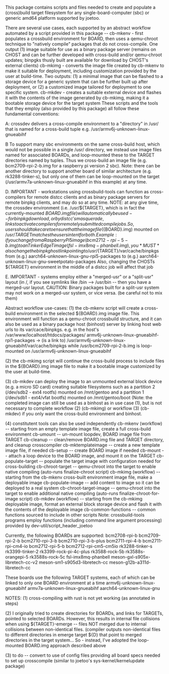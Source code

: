 This package contains scripts and files needed to create and populate a
(cross)build target filesystem for any single-board-computer (sbc) or
generic amd64 platform supported by joetoo.

There are several use cases, each supported by an abstract workflow
automated by a script provided in this package --
  cb-mkenv - first populates a crossbuild environment for BOARD, then
    uses a qemu-chroot technique to "natively compile" packages that
    do not cross-compile. One output (1) image suitable for use as
    a binary package server (remains on CHOST and can be further
    developed with cross-build and/or qemu-chroot updates; binpgks
    thusly built are available for download by CHOST's external clients)
  cb-mkimg - converts the image file created by cb-mkenv to make
    it suitable for deployment, including customization provided
    by the user at build-time. Two outputs: (1) a minimal image that
    can be flashed to a storage device for a generic system that can be
    further built up after deployment, or (2) a customized image tailored
    for deployment to one specific system.
  cb-mkdev - creates a suitable external device and flashes it with
    the contents of the image generated by cb-mkimg, making it
    a bootable storage device for the target system
These scripts and the tools that they employ (also provided by
this package) all follow these fundamental conventions:

A: crossdev delivers a cross-compile environment to a "directory"
in /usr/ that is named for a cross-build <TARGET> tuple
e.g. /usr/armv6j-unknown-linux-gnueabihf

B To support many sbc environments on the same cross-build host,
which would not be possible in a single /usr/<TARGET> directory,
we instead use image files named for associated BOARDs, and
loop-mounted these to the TARGET directories named by tuples.
Thus we cross-build an image file (e.g. bcm2709-rpi-2-b.img for a
raspberry pi version 2 sbc).  Note: there can be another directory to
support another board of similar architecture (e.g. rk3288-tinker-s),
but only one of them can be loop-mounted on the target
(/usr/armv7a-unknown-linux-gnueabihf in this example) at any time.

D. IMPORTANT - workstations using crossbuild-tools can function
as cross-compilers for remote distcc clients and as binary package
servers for remote binpkg clients, and may do so at any time.
NOTE: at any give time, the crossdev environment (i.e. /usr/${TARGET},
which is in fact the currently-mounted ${BOARD}.img file) will
automatically be used -- for binpkg download, or by distcc's masquerade,
links to activate compilers for remotely submitted compile jobs.
So, users should take care to ensure that the image file (${BOARD}.img)
mounted on /usr/${TARGET} matches the users intent for both.
Example: if you change from a Raspberry Pi 5 image (bcm2712-rpi-5-b.img)
to an TinkerEdgeTimage (fsl-imx8mq-phanbell.img), you *MUST* also change
the binpkg host link pointing to /usr/${TARGET}/var/cache/binpkgs from
(e.g.) aarch64-unknown-linux-gnu-rpi5-packages to 
(e.g.) aarch64-unknown-linux-gnu-sweetpotato-packages
Also, changing the CHOSTs ${TARGET} environment in the middle of a
distcc job will affect that job

E. IMPORTANT - systems employ either a "merged-usr" or a "split-usr"
layout (in /, if you see symlinks like /bin --> /usr/bin -- then
you have a merged-usr layout.  CAUTION: Binary packages built for a
split-usr system may not work on a merged-usr system, or vice versa.
(be careful not to mix them)

Abstract workflow use-cases:
(1) the cb-mkenv script will create a cross-build environment in
the selected ${BOARD}.img image file.  This environment will function
as a qemu-chroot crossbuild structure, and it can also be used as a
binary package host (binhost) server by linking host web urls to its
var/cace/binpkgs. e.g. in the host's /var/www/localhost/htdocs/packages/
   armv6j-unknown-linux-gnueabihf-rpi1-packages -> (is a link to)
      /usr/armv6j-unknown-linux-gnueabihf/var/cache/binpkgs
   while /usr/bcm2709-rpi-2-b.img is loop-mounted on /usr/armv6j-unknown-linux-gnueabihf

(2) the cb-mkimg script will continue the cross-build process to
include files in the ${BOARD}.img image file to make it a bootable image customized
by the user at build-time.

(3) cb-mkdev can deploy the image to an unmounted external block device
(e.g. a micro SD card) creating suitable filesystems such as a partition 2
(/dev/sdb2 - ext4 rootfs) mounted on /mnt/gentoo and a partition 1
(/dev/sdb1 - ext4/vfat bootfs) mounted on /mnt/gentoo/boot
(Note: the completed image can still be used as a binhost as in use case (1),
but is not necessary to complete workflow (2) (cb-mkimg) or workflow (3) (cb-mkdev)
if you only want the cross-build environment and binhost.

(4) constitutent tools can also be used independently
  cb-mkenv (workflow) -- starting from an empty template image file, create a full cross-build environment
    cb-umount -- un-mount loopdev, BOARD image file from TARGET
    cb-cleanup -- clean/remove BOARD.img file and TARGET directory, and cleanup crosscompiler
    cb-mktemplateimage -- create a new template image file, if needed
    cb-setup -- create BOARD image if needed
    cb-mount -- attach a loop device to the BOARD image, and mount it on the TARGET
    cb-populate-target -- populate the target image with configuration needed for cross-building
    cb-chroot-target -- qemu-chroot into the target to enable native compiling
      (auto-runs finalize-chroot script)
  cb-mkimg (workflow) -- starting from the cb-mkenv cross-built environment image file, make a deployable image
    cb-populate-image -- add content to image so it can be deployed to a real system
    cb-chroot-target-image -- qemu-chroot into the target to enable additional native compiling
      (auto-runs finalize-chroot-for-image script)
  cb-mkdev (workflow) -- starting from the cb-mkimg deployable image, format
      an external block storage device and flash it with the contents of the deployable image
  cb-common-functions -- common functions sourced to include in other scripts
  Note:  crossbuild-tools programs employ functions (including command line argument processing)
      provided by dev-util/script_header_joetoo

Currently, the following BOARDs are supported:
    bcm2708-rpi-b
    bcm2709-rpi-2-b
    bcm2710-rpi-3-b
    bcm2710-rpi-3-b-plus
    bcm2711-rpi-4-b
    bcm2711-rpi-cm4-io
    bcm2712-rpi-5-b
    bcm2712-rpi-cm5-cm5io
    rk3288-tinker-s
    rk3399-tinker-2
    rk3399-rock-pi-4c-plus
    rk3588-rock-5b
    rk3588s-orangepi-5
    rk3588s-rock-5c
    fsl-imx8mq-phanbell
    meson-gxl-s905x-libretech-cc-v2
    meson-sm1-s905d3-libretech-cc
    meson-g12b-a311d-libretech-cc

These boards use the following TARGET systems,
each of which can be linked to only one BOARD environment at a time
    armv6j-unknown-linux-gnueabihf
    armv7a-unknown-linux-gnueabihf
    aarch64-unknown-linux-gnu

NOTES: 
(1) cross-compiling with rust is not yet working
  (as annotated in steps)

(2) I originally tried to create directories for BOARDs,
  and links for TARGETs, pointed to selected BOARDs.
  However, this results in internal file collisions
  when using ${TARGET}-emerge -- files  NOT merged due to internal
  collisions between non-identical files. (compiler outputs non-identical
  files to different directories in emerge target ${D} that
  point to merged directories in the target system...
  So - instead, I've adopted the loop-mounted BOARD.img 
  approach described above

(3) to do -- convert to use of config files providing all board specs needed
    to set up crosscompile (similar to joetoo's sys-kernel/kernelupdate package)

